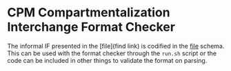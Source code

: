 # CPM Compartmentalization Interchange Format Checker

The informal IF presented in the [file](find link) is
codified in the [file](here) schema. This can be used with
the format checker through the `run.sh` script or the code
can be included in other things to validate the format on
parsing.

